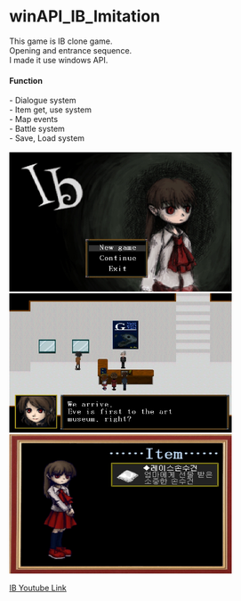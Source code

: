 # winAPI_IB_Imitation
This game is IB clone game.<br>
Opening and entrance sequence.<br>
I made it use windows API.<br>
<H4>Function</H4>
- Dialogue system<br>
- Item get, use system<br>
- Map events<br>
- Battle system<br>
- Save, Load system<br><br>

<img src="https://github.com/TeddyUm/winAPI_IB_Imitation/blob/main/1677012025827.jpg" width="400" height="250">
<img src="https://github.com/TeddyUm/winAPI_IB_Imitation/blob/main/1677012289390.jpg" width="400" height="250">
<img src="https://github.com/TeddyUm/winAPI_IB_Imitation/blob/main/1677012425468.jpg" width="400" height="250">

<a href="https://youtu.be/-TYlfL9eP3A">IB Youtube Link</a>

